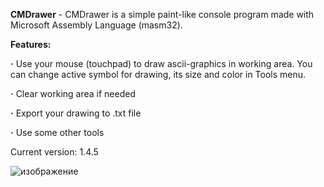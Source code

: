 **CMDrawer** - CMDrawer is a simple paint-like console program made with Microsoft Assembly Language (masm32).

**Features:**

**·** Use your mouse (touchpad) to draw ascii-graphics in working area. You can change active symbol for drawing, its size and color in Tools menu.

**·** Clear working area if needed

**·** Export your drawing to .txt file

**·** Use some other tools

Current version: 1.4.5

![изображение](https://github.com/Mishanya00/CMDrawer/assets/116641987/6ae448d8-b7b4-4212-a925-cf463e502db6)


